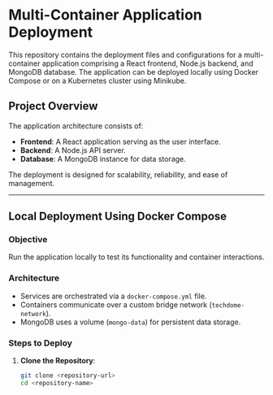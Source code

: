 # Multi-Container Application Deployment

This repository contains the deployment files and configurations for a multi-container application comprising a React frontend, Node.js backend, and MongoDB database. The application can be deployed locally using Docker Compose or on a Kubernetes cluster using Minikube.

## Project Overview

The application architecture consists of:
- **Frontend**: A React application serving as the user interface.
- **Backend**: A Node.js API server.
- **Database**: A MongoDB instance for data storage.

The deployment is designed for scalability, reliability, and ease of management.

---

## Local Deployment Using Docker Compose

### Objective
Run the application locally to test its functionality and container interactions.

### Architecture
- Services are orchestrated via a `docker-compose.yml` file.
- Containers communicate over a custom bridge network (`techdome-network`).
- MongoDB uses a volume (`mongo-data`) for persistent data storage.

### Steps to Deploy
1. **Clone the Repository**:
   ```bash
   git clone <repository-url>
   cd <repository-name>

